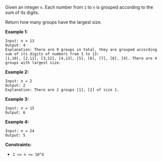 Given an integer `n`. Each number from `1` to `n` is grouped according to the
sum of its digits.

Return how many groups have the largest size.



**Example 1:**

    
    
    Input: n = 13
    Output: 4
    Explanation: There are 9 groups in total, they are grouped according sum of its digits of numbers from 1 to 13:
    [1,10], [2,11], [3,12], [4,13], [5], [6], [7], [8], [9]. There are 4 groups with largest size.
    

**Example 2:**

    
    
    Input: n = 2
    Output: 2
    Explanation: There are 2 groups [1], [2] of size 1.
    

**Example 3:**

    
    
    Input: n = 15
    Output: 6
    

**Example 4:**

    
    
    Input: n = 24
    Output: 5
    



**Constraints:**

  * `1 <= n <= 10^4`

